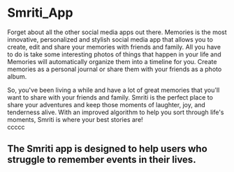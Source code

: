 # Smriti_App

Forget about all the other social media apps out there. Memories is the most innovative, personalized and stylish social media app that allows you to create, edit and share your memories with friends and family. All you have to do is take some interesting photos of things that happen in your life and Memories will automatically organize them into a timeline for you. Create memories as a personal journal or share them with your friends as a photo album.

So, you've been living a while and have a lot of great memories that you'll want to share with your friends and family. Smriti is the perfect place to share your adventures and keep those moments of laughter, joy, and tenderness alive. With an improved algorithm to help you sort through life's moments, Smriti is where your best stories are!    
ccccc

## The Smriti app is designed to help users who struggle to remember events in their lives.
